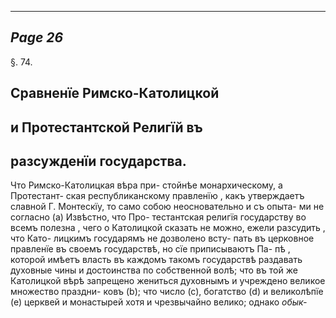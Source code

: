 

---
*Page 26*
---

§. 74.
## Сравненїе Римско-Католицкой
## и Протестантской Религїй въ
## разсужденїи государства.
Что Римско-Католицкая вѣра при- стойнѣе монархическому, а Протестант- ская республиканскому правленїю , какъ утверждаетъ славной Г. Монтескїу, то само собою неосновательно и съ опыта- ми не согласно (а) Извѣстно, что Про- тестантская религїя государству во всемъ полезна , чего о Католицкой сказать не можно, ежели разсудить , что Като- лицкимъ государямъ не дозволено всту- пать въ церковное правленїе въ своемъ государствѣ, но сїе приписываютъ Па- пѣ , которой имѣетъ власть въ каждомъ такомъ государствѣ раздавать духовные чины и достоинства по собственной волѣ; что въ той же Католицкой вѣрѣ запрещено жениться духовнымъ и учреждено великое множество праздни- ковъ (b); что число (с), богатство (d) и великолѣпїе (е) церквей и монастырей хотя и чрезвычайно велико; однако
*обык-*